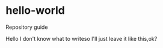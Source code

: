 # hello-world
Repository guide

Hello I don't know what to writeso I'll just leave it like this,ok?
